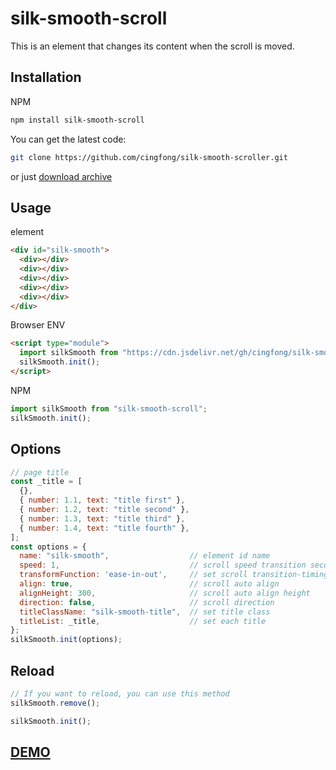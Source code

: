 # silk-smooth-scroll

This is an element that changes its content when the scroll is moved.

## Installation

NPM

```bash
npm install silk-smooth-scroll
```

You can get the latest code:

```bash
git clone https://github.com/cingfong/silk-smooth-scroller.git
```

or just [download archive](https://github.com/cingfong/silk-smooth-scroller/archive/refs/heads/master.zip)

## Usage

element

```html
<div id="silk-smooth">
  <div></div>
  <div></div>
  <div></div>
  <div></div>
  <div></div>
</div>
```

Browser ENV

```html
<script type="module">
  import silkSmooth from "https://cdn.jsdelivr.net/gh/cingfong/silk-smooth-scroller/silk-smooth.js";
  silkSmooth.init();
</script>
```

NPM

```javascript
import silkSmooth from "silk-smooth-scroll";
silkSmooth.init();
```

## Options

```javascript
// page title
const _title = [
  {},
  { number: 1.1, text: "title first" },
  { number: 1.2, text: "title second" },
  { number: 1.3, text: "title third" },
  { number: 1.4, text: "title fourth" },
];
const options = {
  name: "silk-smooth",                  // element id name
  speed: 1,                             // scroll speed transition second
  transformFunction: 'ease-in-out',     // set scroll transition-timing-function, default linear 
  align: true,                          // scroll auto align
  alignHeight: 300,                     // scroll auto align height
  direction: false,                     // scroll direction
  titleClassName: "silk-smooth-title",  // set title class
  titleList: _title,                    // set each title
};
silkSmooth.init(options);
```

## Reload

```javascript
// If you want to reload, you can use this method
silkSmooth.remove();

silkSmooth.init();
```

## [DEMO](https://display-library.vercel.app/silk-smooth-scroll)
